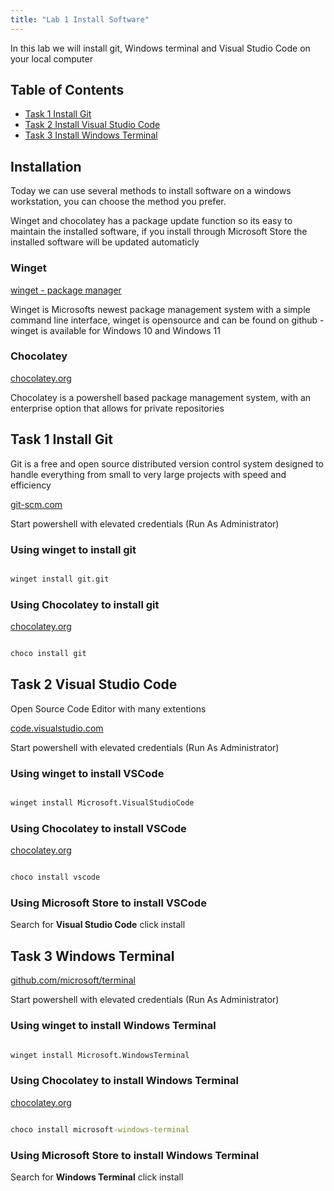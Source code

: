 ```yaml
---
title: "Lab 1 Install Software"
---
```


In this lab we will install git, Windows terminal and Visual Studio Code on your local computer

## Table of Contents

- [Task 1 Install Git](#task-1-install-git)
- [Task 2 Install Visual Studio Code](#task-2-install-visual-studio-code)
- [Task 3 Install Windows Terminal](#task-3-windows-terminal)

## Installation

Today we can use several methods to install software on a windows workstation, you can choose the method you prefer.

Winget and chocolatey has a package update function so its easy to maintain the installed software, if you install through Microsoft Store the installed software will be updated automaticly

### Winget

[winget - package manager](https://docs.microsoft.com/en-us/windows/package-manager/)

Winget is Microsofts newest package management system with a simple command line interface, winget is opensource and can be found on github - winget is available for Windows 10 and Windows 11

### Chocolatey

[chocolatey.org](https://chocolatey.org/install)

Chocolatey is a powershell based package management system, with an enterprise option that allows for private repositories

## Task 1 Install Git

Git is a free and open source distributed version control system designed to handle everything from small to very large projects with speed and efficiency

[git-scm.com](https://git-scm.com/download/win)

Start powershell with elevated credentials (Run As Administrator)

### Using winget to install git

```cmd

winget install git.git

```

### Using Chocolatey to install git

[chocolatey.org](https://chocolatey.org/)

```cmd

choco install git

```

## Task 2 Visual Studio Code

Open Source Code Editor with many extentions

[code.visualstudio.com](https://code.visualstudio.com/download)

Start powershell with elevated credentials (Run As Administrator)

### Using winget to install VSCode

```cmd

winget install Microsoft.VisualStudioCode

```

### Using Chocolatey to install VSCode

[chocolatey.org](https://chocolatey.org/)

```cmd

choco install vscode

```

### Using Microsoft Store to install VSCode

Search for __Visual Studio Code__ click install

## Task 3 Windows Terminal

[github.com/microsoft/terminal](https://github.com/microsoft/terminal)

Start powershell with elevated credentials (Run As Administrator)

### Using winget to install Windows Terminal

```cmd

winget install Microsoft.WindowsTerminal

```

### Using Chocolatey to install Windows Terminal

[chocolatey.org](https://chocolatey.org/)

```cmd

choco install microsoft-windows-terminal

```

### Using Microsoft Store to install Windows Terminal

Search for __Windows Terminal__ click install
